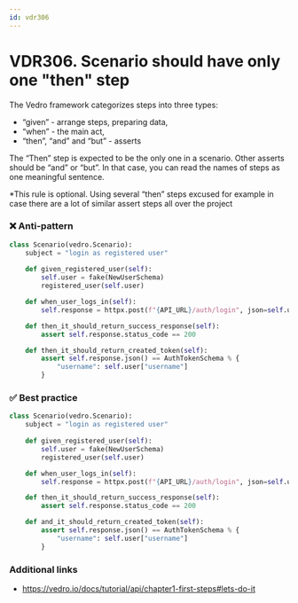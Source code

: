 ```yaml
---
id: vdr306
---
```


# VDR306. Scenario should have only one "then" step
The Vedro framework categorizes steps into three types:

- “given” - arrange steps, preparing data,
- “when” - the main act,
- “then”, “and” and “but” - asserts

The “Then” step is expected to be the only one in a scenario. Other asserts should be “and” or “but”. In that case, you can read the names of steps as one meaningful sentence.

*This rule is optional. Using several “then” steps excused for example in case there are a lot of similar assert steps all over the project


### ❌ Anti-pattern
```python
class Scenario(vedro.Scenario):
    subject = "login as registered user"
    
    def given_registered_user(self):
        self.user = fake(NewUserSchema)
        registered_user(self.user)

    def when_user_logs_in(self):
        self.response = httpx.post(f"{API_URL}/auth/login", json=self.user)

    def then_it_should_return_success_response(self):
        assert self.response.status_code == 200

    def then_it_should_return_created_token(self):
        assert self.response.json() == AuthTokenSchema % {
            "username": self.user["username"]
        }
```


### ✅ Best practice
```python
class Scenario(vedro.Scenario):
    subject = "login as registered user"
    
    def given_registered_user(self):
        self.user = fake(NewUserSchema)
        registered_user(self.user)

    def when_user_logs_in(self):
        self.response = httpx.post(f"{API_URL}/auth/login", json=self.user)

    def then_it_should_return_success_response(self):
        assert self.response.status_code == 200

    def and_it_should_return_created_token(self):
        assert self.response.json() == AuthTokenSchema % {
            "username": self.user["username"]
        }
```


### Additional links
- https://vedro.io/docs/tutorial/api/chapter1-first-steps#lets-do-it

